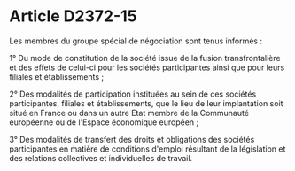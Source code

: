 # Article D2372-15

Les membres du groupe spécial de négociation sont tenus informés :
  
   
1° Du mode de constitution de la société issue de la fusion transfrontalière et des effets de celui-ci pour les sociétés participantes ainsi que pour leurs filiales et établissements ;
  
   
2° Des modalités de participation instituées au sein de ces sociétés participantes, filiales et établissements, que le lieu de leur implantation soit situé en France ou dans un autre Etat membre de la Communauté européenne ou de l'Espace économique européen ;
  
   
3° Des modalités de transfert des droits et obligations des sociétés participantes en matière de conditions d'emploi résultant de la législation et des relations collectives et individuelles de travail.